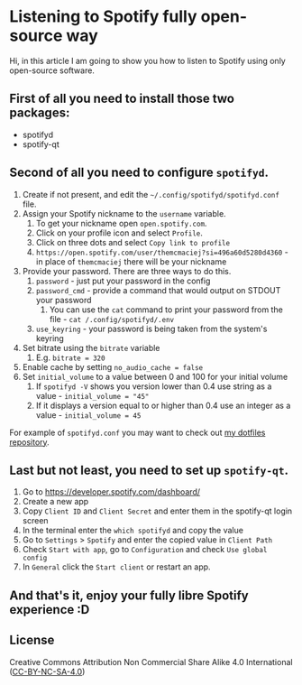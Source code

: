 # Listening to Spotify fully open-source way
Hi, in this article I am going to show you how to listen to Spotify using only open-source software.

## First of all you need to install those two packages:
 - spotifyd
 - spotify-qt

## Second of all you need to configure `spotifyd`. 
 1. Create if not present, and edit the `~/.config/spotifyd/spotifyd.conf` file.
 2. Assign your Spotify nickname to the `username` variable.
	 1. To get your nickname open `open.spotify.com`.
	 2. Click on your profile icon and select `Profile`.
	 3. Click on three dots and select `Copy link to profile`
	 4. `https://open.spotify.com/user/themcmaciej?si=496a60d5280d4360` - in place of `themcmaciej` there will be your nickname
 3. Provide your password. There are three ways to do this.
	 1. `password` - just put your password in the config
	 2. `password_cmd` - provide a command that would output on STDOUT your password
		 1. You can use the `cat` command to print your password from the file - `cat /.config/spotifyd/.env`
	 3. `use_keyring` - your password is being taken from the system's keyring
 4. Set bitrate using the `bitrate` variable
	 1. E.g. `bitrate = 320`
 5. Enable cache by setting `no_audio_cache = false`
 6. Set `initial_volume` to a value between 0 and 100 for your initial volume
	 1. If `spotifyd -V` shows you version lower than 0.4 use string as a value - `initial_volume = "45"`
	 2. If it displays a version equal to or higher than 0.4 use an integer as a value - `initial_volume = 45`

For example of `spotifyd.conf` you may want to check out [my dotfiles repository](https://github.com/mbledkowski/dotfiles/tree/main/global/home/mble/.config/spotifyd). 
## Last but not least, you need to set up `spotify-qt`.
 1. Go to https://developer.spotify.com/dashboard/
 2. Create a new app
 3. Copy `Client ID` and `Client Secret` and enter them in the spotify-qt login screen
 4. In the terminal enter the `which spotifyd` and copy the value
 5. Go to `Settings` > `Spotify` and enter the copied value in `Client Path` 
 6. Check `Start with app`, go to `Configuration` and check `Use global config`
 7. In `General` click the `Start client` or restart an app.
## And that's it, enjoy your fully libre Spotify experience :D
## License
Creative Commons Attribution Non Commercial Share Alike 4.0 International ([CC-BY-NC-SA-4.0](https://spdx.org/licenses/CC-BY-NC-SA-4.0))
